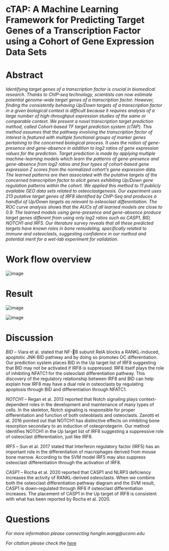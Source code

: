 # cTAP: A Machine Learning Framework for Predicting Target Genes of a Transcription Factor using a Cohort of Gene Expression Data Sets

# Abstract
<em>
 Identifying target genes of a transcription factor is crucial in biomedical research. Thanks to ChIP-seq technology, scientists can now estimate potential genome-wide target genes of a transcription factor. However, finding the consistently behaving Up/Down targets of a transcription factor in a given biological context is difficult because it requires analysis of a large number of high-throughput expression studies of the same or comparable context. We present a novel transcription target prediction method, called Cohort-based TF target prediction system (cTAP). This method assumes that the pathway involving the transcription factor of interest is featured with multiple functional groups of marker genes pertaining to the concerned biological process. It uses the notion of gene-presence and gene-absence in addition to log2 ratios of gene expression values for the prediction. Target prediction is made by applying multiple machine-learning models which learn the patterns of gene-presence and gene-absence from log2 ratios and four types of cohort-based gene expression Z scores from the normalized cohort’s gene expression data. The learned patterns are then associated with the putative targets of the concerned transcription factor to elicit genes exhibiting Up/Down gene regulation patterns within the cohort. We applied this method to 11 publicly available GEO data sets related to osteoclastgenesis. Our experiment uses 213 putative target genes of IRF8 identified by ChIP-Seq and produces a handful of Up/Down targets as relevant to osteoclast differentiation. The ROC curve analysis shows that the AUCs of all learned models are close to 0.9. The learned models using gene-presence and gene-absence produce target genes different from using only log2 ratios such as CASP1, BID, NOTCH1 and IRF5. Our literature survey reveals that all these predicted targets have known roles in bone remodeling, specifically related to immune and osteoclasts, suggesting confidence in our method and potential merit for a wet-lab experiment for validation.
</em>

# Work flow overview
![image](https://user-images.githubusercontent.com/114254986/215352283-b29b47a0-5327-4398-ac4f-a0fef02d91f8.png)

# Result
![image](https://user-images.githubusercontent.com/114254986/215352294-8e9175b6-738c-4138-afef-10f707424712.png)

![image](https://user-images.githubusercontent.com/114254986/215352308-174e313e-e714-4ea1-a035-343b9568bc06.png)

# Discussion

<p><em>BID</em> – Viara et al. stated that NF-B subunit RelA blocks a RANKL-induced, apoptotic JNK-BID pathway and by doing so promotes OC differentiation. Our prediction system places BID in the Up target list of IRF8 suggesting that BID may not be activated if IRF8 is suppressed. IRF8 itself plays the role of inhibiting NFATC1 for the osteoclast differentiation pathway. This discovery of the regulatory relationship between IRF8 and BID can help explain how IRF8 may have a dual role in osteoclasts by regulating apoptosis through BID and differentiation through NFATC1.</p>
<p><em>NOTCH1</em> – Regan et al. 2013  reported that Notch signaling plays context-dependent roles in the development and maintenance of many types of cells. In the skeleton, Notch signaling is responsible for proper differentiation and function of both osteoblasts and osteoclasts. Zanotti et al. 2016 pointed out that NOTCH1 has distinctive effects on inhibiting bone resorption secondary to an induction of osteoprotegerin. Our method identifies NOTCH1 in the Up target list of IRF8  suggesting a suppressive role of osteoclast differentiation, just like IRF8.</p>
<p><em>IRF5</em> – Sun et al. 2017  stated that Interferon regulatory factor (IRF5) has an important role in the differentiation of macrophages derived from mouse bone marrow. According to the SVM model IRF5 may also suppress osteoclast differentiation through the activation of IRF8. </p>
<p><em>CASP1</em> – Rocha et al. 2020 reported that CASP1 and NLRP3 deficiency increases the activity of RANKL-derived osteoclasts. When we combine both the osteoclast differentiation pathway diagram and the SVM result, CASP1 is down-regulated through IRF8 if osteoclast differentiation increases. The placement of CASP1 in the Up target of IRF8 is consistent with what has been reported by Rocha et al. 2020. </p>


# Questions
<p><em>For more information please connecting honglin.wang@uconn.edu</em></p>
<p><em>For citation please check the <a href="https://bmcgenomics.biomedcentral.com/articles/10.1186/s12864-021-08159-z">here</a></p>
